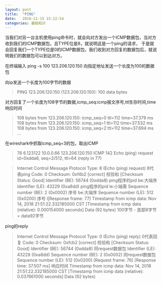 ```yaml
---
layout: post
title:  "PING"
date:   2018-11-15 15:22:54
categories: 基础知识
---
```


当我们对另一台主机使用ping命令时，就会向对方发出一个ICMP数据包，当对方收到我们的ICMP数据包，且TYPE位是8，就说明这是一个ping的请求，
于是就会回复我们一个TYPE位是0的ICMP数据包，我们收到对方回复的数据包后，就说明我们的数据包可以到达对方。

在终端输入 ping -s 100 123.206.120.150 向指定地址发送一个长度为100的数据包

向ip发送一个长度为100字节的数据

> PING 123.206.120.150 (123.206.120.150): 100 data bytes

对方回复了一个长度为108字节的数据,icmp_seq:icmp报文序号,ttl生存时间,time响应时间

>108 bytes from 123.206.120.150: icmp_seq=0 ttl=112 time=37.379 ms
>108 bytes from 123.206.120.150: icmp_seq=1 ttl=112 time=37.532 ms
>108 bytes from 123.206.120.150: icmp_seq=2 ttl=112 time=37.694 ms
>...

在wireshark中抓取icmp_seq=3的包，取出ICMP

> 76	6.123122	10.0.0.66	123.206.120.150	ICMP	142	Echo (ping) request  id=0xdda8, seq=2/512, ttl=64 (reply in 77)

>Internet Control Message Protocol
> Type: 8 (Echo (ping) request)   8代表ping
> Code: 0
> Checksum: 0xf4b2 [correct]      校验和
> [Checksum Status: Good]
> Identifier (BE): 56744 (0xdda8) ping程序的pid be:大端序
> Identifier (LE): 43229 (0xa8dd) ping程序的pid le:小端需
> Sequence number (BE): 2 (0x0002) 序号 be:大端序
> Sequence number (LE): 512 (0x0200) 序号 l[Response frame: 77]
> Timestamp from icmp data: Nov 14, 2018 21:51:22.332185000 CST 
> [Timestamp from icmp data (relative): 0.000154000 seconds]
> Data (92 bytes) 100字节 - 首部8字节 = data92字节

ping的reply

>Internet Control Message Protocol
> Type: 0 (Echo (ping) reply)     0代表回复
> Code: 0
> Checksum: 0xfcb2 [correct]      校验和
> [Checksum Status: Good]
> Identifier (BE): 56744 (0xdda8) 同request数据包
> Identifier (LE): 43229 (0xa8dd)
> Sequence number (BE): 2 (0x0002) 同request数据包
> Sequence number (LE): 512 (0x0200)
> [Request frame: 76]
> [Response time: 37.507 ms]  响应时间
> Timestamp from icmp data: Nov 14, 2018 21:51:22.332185000 CST
> [Timestamp from icmp data (relative): 0.037661000 seconds]
> Data (92 bytes)
